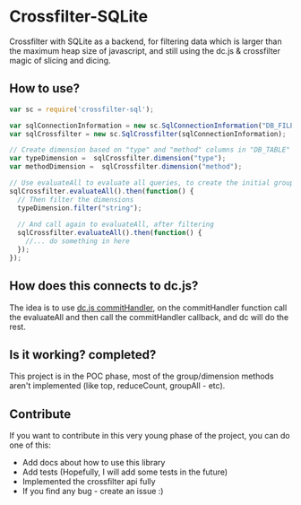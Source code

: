 # Crossfilter-SQLite

Crossfilter with SQLite as a backend, for filtering data which is larger than the maximum heap size of javascript, and still using the dc.js & crossfilter magic of
slicing and dicing.

## How to use?
```javascript
var sc = require('crossfilter-sql');

var sqlConnectionInformation = new sc.SqlConnectionInformation("DB_FILE", "DB_TABLE");
var sqlCrossfilter = new sc.SqlCrossfilter(sqlConnectionInformation);

// Create dimension based on "type" and "method" columns in "DB_TABLE"
var typeDimension =  sqlCrossfilter.dimension("type");
var methodDimension =  sqlCrossfilter.dimension("method");

// Use evaluateAll to evaluate all queries, to create the initial groups
sqlCrossfilter.evaluateAll().then(function() {
  // Then filter the dimensions
  typeDimension.filter("string");
  
  // And call again to evaluateAll, after filtering
  sqlCrossfilter.evaluateAll().then(function() {
    //... do something in here
  });
});
```

## How does this connects to dc.js?
The idea is to use [dc.js commitHandler](https://github.com/dc-js/dc.js/blob/58766e518a6e171c18a057e2886ff4d7b7fe4fdf/web/docs/api-latest.md#dc.baseMixin+commitHandler),
on the commitHandler function call the evaluateAll and then call the commitHandler callback, and dc will do the rest.

## Is it working? completed?
This project is in the POC phase, most of the group/dimension methods aren't implemented (like top, reduceCount, groupAll - etc).

## Contribute
If you want to contribute in this very young phase of the project, you can do one of this:
* Add docs about how to use this library
* Add tests (Hopefully, I will add some tests in the future)
* Implemented the crossfilter api fully
* If you find any bug - create an issue :)



